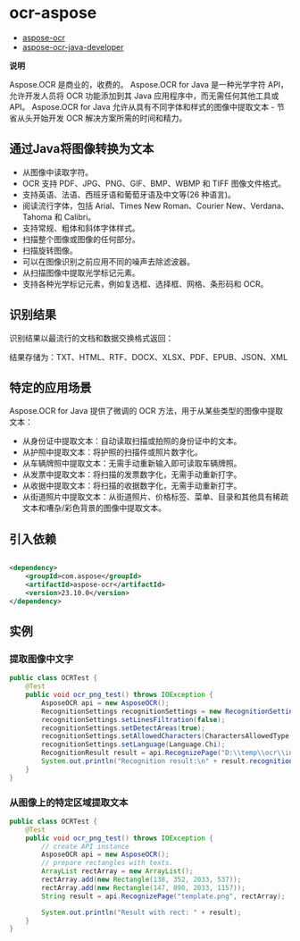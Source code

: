 # ocr-aspose

- [aspose-ocr](https://releases.aspose.com/ocr/)
- [aspose-ocr-java-developer](https://docs.aspose.com/ocr/java/developer-reference/)

**说明**

Aspose.OCR 是商业的，收费的。
Aspose.OCR for Java 是一种光学字符 API，允许开发人员将 OCR 功能添加到其 Java 应用程序中，而无需任何其他工具或 API。
Aspose.OCR for Java 允许从具有不同字体和样式的图像中提取文本 - 节省从头开始开发 OCR 解决方案所需的时间和精力。

## 通过Java将图像转换为文本

* 从图像中读取字符。
* OCR 支持 PDF、JPG、PNG、GIF、BMP、WBMP 和 TIFF 图像文件格式。
* 支持英语、法语、西班牙语和葡萄牙语及中文等(26 种语言)。
* 阅读流行字体，包括 Arial、Times New Roman、Courier New、Verdana、Tahoma 和 Calibri。
* 支持常规、粗体和斜体字体样式。
* 扫描整个图像或图像的任何部分。
* 扫描旋转图像。
* 可以在图像识别之前应用不同的噪声去除滤波器。
* 从扫描图像中提取光学标记元素。
* 支持各种光学标记元素，例如复选框、选择框、网格、条形码和 OCR。

## 识别结果

识别结果以最流行的文档和数据交换格式返回：

结果存储为：TXT、HTML、RTF、DOCX、XLSX、PDF、EPUB、JSON、XML

## 特定的应用场景

Aspose.OCR for Java 提供了微调的 OCR 方法，用于从某些类型的图像中提取文本：

* 从身份证中提取文本：自动读取扫描或拍照的身份证中的文本。
* 从护照中提取文本：将护照的扫描件或照片数字化。
* 从车辆牌照中提取文本：无需手动重新输入即可读取车辆牌照。
* 从发票中提取文本：将扫描的发票数字化，无需手动重新打字。
* 从收据中提取文本：将扫描的收据数字化，无需手动重新打字。
* 从街道照片中提取文本：从街道照片、价格标签、菜单、目录和其他具有稀疏文本和嘈杂/彩色背景的图像中提取文本。

## 引入依赖

```xml

<dependency>
    <groupId>com.aspose</groupId>
    <artifactId>aspose-ocr</artifactId>
    <version>23.10.0</version>
</dependency>
```

## 实例

### 提取图像中文字

```java
public class OCRTest {
    @Test
    public void ocr_png_test() throws IOException {
        AsposeOCR api = new AsposeOCR();
        RecognitionSettings recognitionSettings = new RecognitionSettings();
        recognitionSettings.setLinesFiltration(false);
        recognitionSettings.setDetectAreas(true);
        recognitionSettings.setAllowedCharacters(CharactersAllowedType.ALL);
        recognitionSettings.setLanguage(Language.Chi);
        RecognitionResult result = api.RecognizePage("D:\\temp\\ocr\\input.png", recognitionSettings);
        System.out.println("Recognition result:\n" + result.recognitionText + "\n\n");
    }
}
```

### 从图像上的特定区域提取文本

```java
public class OCRTest {
    @Test
    public void ocr_png_test() throws IOException {
        // create API instance
        AsposeOCR api = new AsposeOCR();
        // prepare rectangles with texts.
        ArrayList rectArray = new ArrayList();
        rectArray.add(new Rectangle(138, 352, 2033, 537));
        rectArray.add(new Rectangle(147, 890, 2033, 1157));
        String result = api.RecognizePage("template.png", rectArray);

        System.out.println("Result with rect: " + result);
    }
}
```

###   